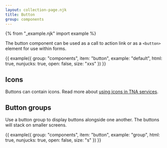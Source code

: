 ```yaml
---
layout: collection-page.njk
title: Button
group: components
---
```


{% from "_example.njk" import example %}

The button component can be used as a call to action link or as a `<button>` element for use within forms.

{{ example({ group: "components", item: "button", example: "default", html: true, nunjucks: true, open: false, size: "xxs" }) }}

## Icons

Buttons can contain icons. Read more about [using icons in TNA services](/design-system/styles/icons/).

## Button groups

Use a button group to display buttons alongside one another. The buttons will stack on smaller screens.

{{ example({ group: "components", item: "button", example: "group", html: true, nunjucks: true, open: false, size: "s" }) }}
